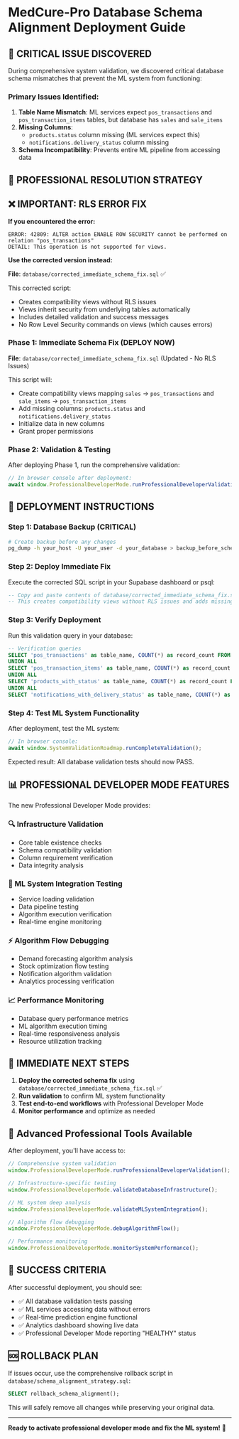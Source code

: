 # MedCure-Pro Database Schema Alignment Deployment Guide

## 🚨 CRITICAL ISSUE DISCOVERED

During comprehensive system validation, we discovered critical database schema mismatches that prevent the ML system from functioning:

### Primary Issues Identified:

1. **Table Name Mismatch**: ML services expect `pos_transactions` and `pos_transaction_items` tables, but database has `sales` and `sale_items`
2. **Missing Columns**:
   - `products.status` column missing (ML services expect this)
   - `notifications.delivery_status` column missing
3. **Schema Incompatibility**: Prevents entire ML pipeline from accessing data

## 🎯 PROFESSIONAL RESOLUTION STRATEGY

## ❌ **IMPORTANT: RLS ERROR FIX**

**If you encountered the error:**

```
ERROR: 42809: ALTER action ENABLE ROW SECURITY cannot be performed on relation "pos_transactions"
DETAIL: This operation is not supported for views.
```

**Use the corrected version instead:**

**File**: `database/corrected_immediate_schema_fix.sql` ✅

This corrected script:

- Creates compatibility views without RLS issues
- Views inherit security from underlying tables automatically
- Includes detailed validation and success messages
- No Row Level Security commands on views (which causes errors)

### Phase 1: Immediate Schema Fix (DEPLOY NOW)

**File**: `database/corrected_immediate_schema_fix.sql` (Updated - No RLS Issues)

This script will:

- Create compatibility views mapping `sales` → `pos_transactions` and `sale_items` → `pos_transaction_items`
- Add missing columns: `products.status` and `notifications.delivery_status`
- Initialize data in new columns
- Grant proper permissions

### Phase 2: Validation & Testing

After deploying Phase 1, run the comprehensive validation:

```javascript
// In browser console after deployment:
await window.ProfessionalDeveloperMode.runProfessionalDeveloperValidation();
```

## 🚀 DEPLOYMENT INSTRUCTIONS

### Step 1: Database Backup (CRITICAL)

```bash
# Create backup before any changes
pg_dump -h your_host -U your_user -d your_database > backup_before_schema_fix.sql
```

### Step 2: Deploy Immediate Fix

Execute the corrected SQL script in your Supabase dashboard or psql:

```sql
-- Copy and paste contents of database/corrected_immediate_schema_fix.sql
-- This creates compatibility views without RLS issues and adds missing columns
```

### Step 3: Verify Deployment

Run this validation query in your database:

```sql
-- Verification queries
SELECT 'pos_transactions' as table_name, COUNT(*) as record_count FROM pos_transactions
UNION ALL
SELECT 'pos_transaction_items' as table_name, COUNT(*) as record_count FROM pos_transaction_items
UNION ALL
SELECT 'products_with_status' as table_name, COUNT(*) as record_count FROM products WHERE status IS NOT NULL
UNION ALL
SELECT 'notifications_with_delivery_status' as table_name, COUNT(*) as record_count FROM notifications WHERE delivery_status IS NOT NULL;
```

### Step 4: Test ML System Functionality

After deployment, test the ML system:

```javascript
// In browser console:
await window.SystemValidationRoadmap.runCompleteValidation();
```

Expected result: All database validation tests should now PASS.

## 📊 PROFESSIONAL DEVELOPER MODE FEATURES

The new Professional Developer Mode provides:

### 🔍 Infrastructure Validation

- Core table existence checks
- Schema compatibility validation
- Column requirement verification
- Data integrity analysis

### 🤖 ML System Integration Testing

- Service loading validation
- Data pipeline testing
- Algorithm execution verification
- Real-time engine monitoring

### ⚡ Algorithm Flow Debugging

- Demand forecasting algorithm analysis
- Stock optimization flow testing
- Notification algorithm validation
- Analytics processing verification

### 📈 Performance Monitoring

- Database query performance metrics
- ML algorithm execution timing
- Real-time responsiveness analysis
- Resource utilization tracking

## 🎯 IMMEDIATE NEXT STEPS

1. **Deploy the corrected schema fix** using `database/corrected_immediate_schema_fix.sql` ✅
2. **Run validation** to confirm ML system functionality
3. **Test end-to-end workflows** with Professional Developer Mode
4. **Monitor performance** and optimize as needed

## 🔧 Advanced Professional Tools Available

After deployment, you'll have access to:

```javascript
// Comprehensive system validation
window.ProfessionalDeveloperMode.runProfessionalDeveloperValidation();

// Infrastructure-specific testing
window.ProfessionalDeveloperMode.validateDatabaseInfrastructure();

// ML system deep analysis
window.ProfessionalDeveloperMode.validateMLSystemIntegration();

// Algorithm flow debugging
window.ProfessionalDeveloperMode.debugAlgorithmFlow();

// Performance monitoring
window.ProfessionalDeveloperMode.monitorSystemPerformance();
```

## 🎉 SUCCESS CRITERIA

After successful deployment, you should see:

- ✅ All database validation tests passing
- ✅ ML services accessing data without errors
- ✅ Real-time prediction engine functional
- ✅ Analytics dashboard showing live data
- ✅ Professional Developer Mode reporting "HEALTHY" status

## 🆘 ROLLBACK PLAN

If issues occur, use the comprehensive rollback script in `database/schema_alignment_strategy.sql`:

```sql
SELECT rollback_schema_alignment();
```

This will safely remove all changes while preserving your original data.

---

**Ready to activate professional developer mode and fix the ML system!** 🚀
